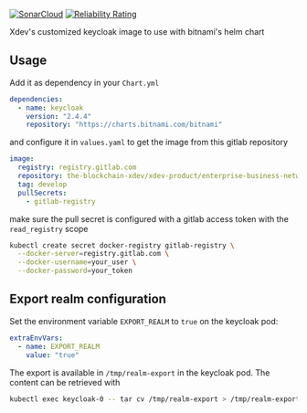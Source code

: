 [![SonarCloud](https://sonarcloud.io/images/project_badges/sonarcloud-white.svg)](https://sonarcloud.io/dashboard?id=the-blockchain-xdev_keycloak)  [![Reliability Rating](https://sonarcloud.io/api/project_badges/measure?project=the-blockchain-xdev_keycloak&metric=reliability_rating&token=de383d64f8731f96177a65b5f1e8e42bfcabc947)](https://sonarcloud.io/dashboard?id=the-blockchain-xdev_keycloak)

Xdev's customized keycloak image to use with bitnami's helm chart

## Usage

Add it as dependency in your `Chart.yml`

~~~yaml
dependencies:
  - name: keycloak
    version: "2.4.4"
    repository: "https://charts.bitnami.com/bitnami"
~~~

and configure it in `values.yaml` to get the image from this gitlab repository

~~~yaml
image:
  registry: registry.gitlab.com
  repository: the-blockchain-xdev/xdev-product/enterprise-business-network/keycloak/keycloak
  tag: develop
  pullSecrets:
    - gitlab-registry
~~~

make sure the pull secret is configured with a gitlab access token with the `read_registry` scope

~~~bash
kubectl create secret docker-registry gitlab-registry \
  --docker-server=registry.gitlab.com \
  --docker-username=your_user \
  --docker-password=your_token
~~~

## Export realm configuration

Set the environment variable `EXPORT_REALM` to `true` on the keycloak pod:

~~~yaml
extraEnvVars:
  - name: EXPORT_REALM
    value: "true"
~~~

The export is available in `/tmp/realm-export` in the keycloak pod. The content can be retrieved with

~~~bash
kubectl exec keycloak-0 -- tar cv /tmp/realm-export > /tmp/realm-export.tgz
~~~
